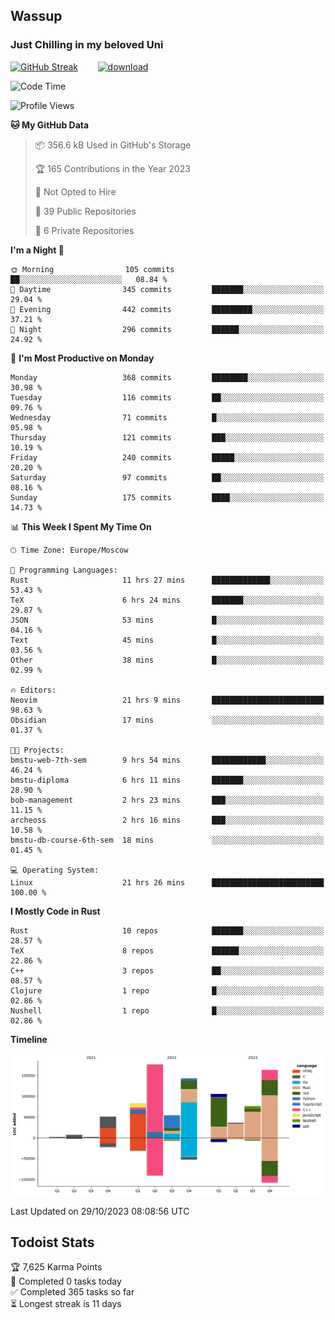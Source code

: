 ## Wassup 
### Just Chilling in my beloved Uni 

<!--
-->

[![GitHub Streak](http://github-readme-streak-stats.herokuapp.com?user=archeoss&theme=shades-of-purple&hide_border=true&date_format=j%20M%5B%20Y%5D)](https://git.io/streak-stats)&nbsp;&nbsp;&nbsp;&nbsp;&nbsp;&nbsp;&nbsp;&nbsp;[![download](https://user-images.githubusercontent.com/68448737/147796309-d8b65b1d-4dde-40d9-b03a-2b42aaa6cd43.jpeg)
](http://bmstu.ru/)

<!--START_SECTION:waka-->
![Code Time](http://img.shields.io/badge/Code%20Time-1%2C970%20hrs%2055%20mins-blue)

![Profile Views](http://img.shields.io/badge/Profile%20Views-0-blue)

**🐱 My GitHub Data** 

> 📦 356.6 kB Used in GitHub's Storage 
 > 
> 🏆 165 Contributions in the Year 2023
 > 
> 🚫 Not Opted to Hire
 > 
> 📜 39 Public Repositories 
 > 
> 🔑 6 Private Repositories 
 > 
**I'm a Night 🦉** 

```text
🌞 Morning                105 commits         ██░░░░░░░░░░░░░░░░░░░░░░░   08.84 % 
🌆 Daytime                345 commits         ███████░░░░░░░░░░░░░░░░░░   29.04 % 
🌃 Evening                442 commits         █████████░░░░░░░░░░░░░░░░   37.21 % 
🌙 Night                  296 commits         ██████░░░░░░░░░░░░░░░░░░░   24.92 % 
```
📅 **I'm Most Productive on Monday** 

```text
Monday                   368 commits         ████████░░░░░░░░░░░░░░░░░   30.98 % 
Tuesday                  116 commits         ██░░░░░░░░░░░░░░░░░░░░░░░   09.76 % 
Wednesday                71 commits          █░░░░░░░░░░░░░░░░░░░░░░░░   05.98 % 
Thursday                 121 commits         ███░░░░░░░░░░░░░░░░░░░░░░   10.19 % 
Friday                   240 commits         █████░░░░░░░░░░░░░░░░░░░░   20.20 % 
Saturday                 97 commits          ██░░░░░░░░░░░░░░░░░░░░░░░   08.16 % 
Sunday                   175 commits         ████░░░░░░░░░░░░░░░░░░░░░   14.73 % 
```


📊 **This Week I Spent My Time On** 

```text
🕑︎ Time Zone: Europe/Moscow

💬 Programming Languages: 
Rust                     11 hrs 27 mins      █████████████░░░░░░░░░░░░   53.43 % 
TeX                      6 hrs 24 mins       ███████░░░░░░░░░░░░░░░░░░   29.87 % 
JSON                     53 mins             █░░░░░░░░░░░░░░░░░░░░░░░░   04.16 % 
Text                     45 mins             █░░░░░░░░░░░░░░░░░░░░░░░░   03.56 % 
Other                    38 mins             █░░░░░░░░░░░░░░░░░░░░░░░░   02.99 % 

🔥 Editors: 
Neovim                   21 hrs 9 mins       █████████████████████████   98.63 % 
Obsidian                 17 mins             ░░░░░░░░░░░░░░░░░░░░░░░░░   01.37 % 

🐱‍💻 Projects: 
bmstu-web-7th-sem        9 hrs 54 mins       ████████████░░░░░░░░░░░░░   46.24 % 
bmstu-diploma            6 hrs 11 mins       ███████░░░░░░░░░░░░░░░░░░   28.90 % 
bob-management           2 hrs 23 mins       ███░░░░░░░░░░░░░░░░░░░░░░   11.15 % 
archeoss                 2 hrs 16 mins       ███░░░░░░░░░░░░░░░░░░░░░░   10.58 % 
bmstu-db-course-6th-sem  18 mins             ░░░░░░░░░░░░░░░░░░░░░░░░░   01.45 % 

💻 Operating System: 
Linux                    21 hrs 26 mins      █████████████████████████   100.00 % 
```

**I Mostly Code in Rust** 

```text
Rust                     10 repos            ███████░░░░░░░░░░░░░░░░░░   28.57 % 
TeX                      8 repos             ██████░░░░░░░░░░░░░░░░░░░   22.86 % 
C++                      3 repos             ██░░░░░░░░░░░░░░░░░░░░░░░   08.57 % 
Clojure                  1 repo              █░░░░░░░░░░░░░░░░░░░░░░░░   02.86 % 
Nushell                  1 repo              █░░░░░░░░░░░░░░░░░░░░░░░░   02.86 % 
```



**Timeline**

![Lines of Code chart](https://raw.githubusercontent.com/archeoss/archeoss/master/assets/bar_graph.png)


 Last Updated on 29/10/2023 08:08:56 UTC
<!--END_SECTION:waka-->

## Todoist Stats

<!-- TODO-IST:START -->
🏆  7,625 Karma Points           
🌸  Completed 0 tasks today           
✅  Completed 365 tasks so far           
⏳  Longest streak is 11 days
<!-- TODO-IST:END -->
